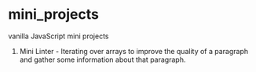 # mini_projects
vanilla JavaScript mini projects

1. Mini Linter - Iterating over arrays to improve the quality of a paragraph and gather some information about that paragraph.
